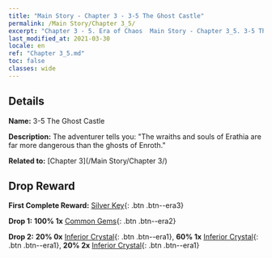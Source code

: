 ```yaml
---
title: "Main Story - Chapter 3 - 3-5 The Ghost Castle"
permalink: /Main Story/Chapter 3_5/
excerpt: "Chapter 3 - 5. Era of Chaos  Main Story - Chapter 3_5. 3-5 The Ghost Castle"
last_modified_at: 2021-03-30
locale: en
ref: "Chapter 3_5.md"
toc: false
classes: wide
---
```


## Details

 **Name:** 3-5 The Ghost Castle

 **Description:** The adventurer tells you: \"The wraiths and souls of Erathia are far more dangerous than the ghosts of Enroth.\"

 **Related to:** [Chapter 3](/Main Story/Chapter 3/)

## Drop Reward

 **First Complete Reward:** [Silver Key](/Items/con_693/){: .btn .btn--era3}

 **Drop 1:** **100% 1x** [Common Gems](/Items/mat_10/){: .btn .btn--era2}

 **Drop 2:** **20% 0x** [Inferior Crystal](/Items/mat_5/){: .btn .btn--era1}, **60% 1x** [Inferior Crystal](/Items/mat_5/){: .btn .btn--era1}, **20% 2x** [Inferior Crystal](/Items/mat_5/){: .btn .btn--era1}

